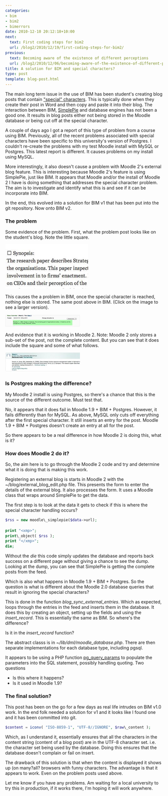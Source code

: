 ```yaml
---
categories:
- bim
- bim2
- bimerrors
date: 2010-12-10 20:12:18+10:00
next:
  text: First coding steps for bim2
  url: /blog2/2010/12/19/first-coding-steps-for-bim2/
previous:
  text: Becoming aware of the existence of different perceptions
  url: /blog2/2010/12/06/becoming-aware-of-the-existence-of-different-perceptions/
title: A solution for BIM and special characters?
type: post
template: blog-post.html
---
```

The main long term issue in the use of BIM has been student's creating blog posts that contain ["special" characters](/blog2/2010/09/05/more-problems-with-bim-and-special-characters/). This is typically done when they create their post in Word and then copy and paste it into their blog. The interaction between BIM, [SimplePie](http://simplie.org) and database engines has not been a good one. It results in blog posts either not being stored in the Moodle database or being cut off at the special character.

A couple of days ago I got a report of this type of problem from a course using BIM. Previously, all of the recent problems associated with special characters have been specific to this university's version of Postgres. I couldn't re-create the problems with my test Moodle install with MySQL or Postgres. This latest report is different. It causes problems on my install using MySQL.

More interestingly, it also doesn't cause a problem with Moodle 2's external blog feature. This is interesting because Moodle 2's feature is using SimplePie, just like BIM. It appears that Moodle and/or the install of Moodle 2 I have is doing something that addresses the special character problem. The aim is to investigate and identify what this is and see if it can be incorporate into BIM.

In the end, this evolved into a solution for BIM v1 that has been put into the git repository. Now onto BIM v2.

### The problem

Some evidence of the problem. First, what the problem post looks like on the student's blog. Note the little square.

[![The problem post](images/5245275498_f3d0808d50.jpg)](http://www.flickr.com/photos/david_jones/5245275498/ "The problem post by David T Jones, on Flickr")

This causes the a problem in BIM, once the special character is reached, nothing else is stored. The same post above in BIM. (Click on the image to see a larger version).

[![The problem post in BIM](images/5244675363_414fe609fd_m.jpg)](http://www.flickr.com/photos/david_jones/5244675363/ "The problem post in BIM by David T Jones, on Flickr")

And evidence that it is working in Moodle 2. Note: Moodle 2 only stores a sub-set of the post, not the complete content. But you can see that it does include the square and some of what follows.

[![Problem post in Moodle 2](images/5245275614_c40672500d_m.jpg)](http://www.flickr.com/photos/david_jones/5245275614/ "Problem post in Moodle 2 by David T Jones, on Flickr")

### Is Postgres making the difference?

My Moodle 2 install is using Postgres, so there's a chance that this is the source of the different outcome. Must test that.

No, it appears that it does fail in Moodle 1.9 + BIM + Postgres. However, it fails differently than for MySQL. As above, MySQL only cuts off everything after the first special character. It still inserts an entry for the post. Moodle 1.9 + BIM + Postgres doesn't create an entry at all for the post.

So there appears to be a real difference in how Moodle 2 is doing this, what is it?

### How does Moodle 2 do it?

So, the aim here is to go through the Moodle 2 code and try and determine what it is doing that is making this work.

Registering an external blog is starts in Moodle 2 with the ~/blog/external\_blog\_edit.php file. This presents the form to enter the details of the external blog. It also processes the form. It uses a Moodle class that wraps around SimplePie to get the data.

The first step is to look at the data it gets to check if this is where the special character handling occurs?

```php
$rss = new moodle\_simplepie($data->url);

print "<xmp>"; 
print\_object( $rss ); 
print "</xmp>"; 
die;
```

Without the _die_ this code simply updates the database and reports back success on a different page without giving a chance to see the dump. Looking at the dump, you can see that SimplePie is getting the complete posts from the feed.

Which is also what happens in Moodle 1.9 + BIM + Postgres. So the question is what is different about the Moodle 2.0 database queries that result in ignoring the special characters?

This is done in the function _blog\_sync\_external\_entries_. Which as expected, loops through the entries in the feed and inserts them in the database. It does this by creating an object, setting up the fields and using the _insert\_record_. This is essentially the same as BIM. So where's the difference?

Is it in the _insert\_record_ function?

The abstract classs is in _~/lib/dml/moodle\_database.php_. There are then separate implementations for each database type, including pgsql.

It appears to be using a PHP function [pg\_query\_params](http://php.net/manual/en/function.pg-query-params.php) to populate the parameters into the SQL statement, possibly handling quoting. Two questions

- Is this where it happens?
- Is it used in Moodle 1.9?

### The final solution?

This post has been on the go for a few days as real life intrudes on BIM v1.0 work. In the end folk needed a solution for v1 and it looks like I found one and it has been committed into git. 

```php
$content = iconv( "ISO-8859-1", "UTF-8//IGNORE", $raw\_content );
```

Which, as I understand it, essentially ensures that all the characters in the content string (content of a blog post) are in the UTF-8 character set. i.e. the character set being used by the database. Doing this ensures that the database doesn't complain or fail on insert.

The drawback of this solution is that when the content is displayed it shows up (on many?all? browsers with funny characters. The advantage is that it appears to work. Even on the problem posts used above.

Let me know if you have any problems. Am waiting for a local university to try this in production, if it works there, I'm hoping it will work anywhere.